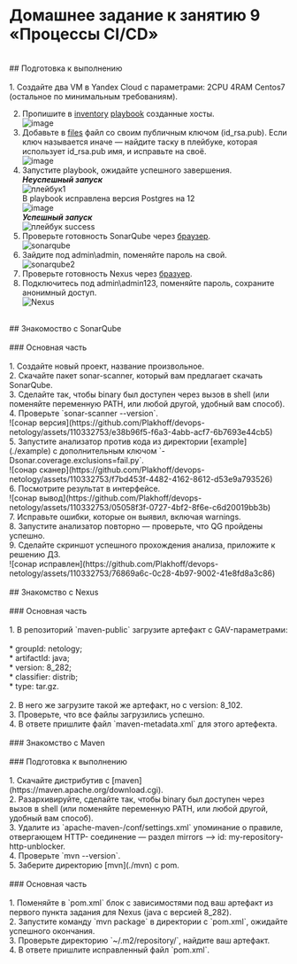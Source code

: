 # Домашнее задание к занятию 9 «Процессы CI/CD» <br>
<br>
## Подготовка к выполнению <br>
<br>
1. Создайте два VM в Yandex Cloud с параметрами: 2CPU 4RAM Centos7 (остальное по минимальным требованиям). <br>

2. Пропишите в [inventory](./infrastructure/inventory/cicd/hosts.yml) [playbook](./infrastructure/site.yml) созданные хосты. <br>
![image](https://github.com/Plakhoff/devops-netology/assets/110332753/d5bf45a1-c18d-4a25-8dbe-23691c5959d2) <br>
3. Добавьте в [files](./infrastructure/files/) файл со своим публичным ключом (id_rsa.pub). Если ключ называется иначе — найдите таску в плейбуке, которая использует id_rsa.pub имя, и исправьте на своё. <br>
![image](https://github.com/Plakhoff/devops-netology/assets/110332753/8fd64f87-3086-4ed1-8f0e-12fd638b678b) <br>
4. Запустите playbook, ожидайте успешного завершения. <br>
_**Неуспешный запуск**_ <br>
![плейбук1](https://github.com/Plakhoff/devops-netology/assets/110332753/caa9cbde-ead3-48eb-89cb-a7b1239f1b9e) <br>
В playbook исправлена версия Postgres на 12 <br>
![image](https://github.com/Plakhoff/devops-netology/assets/110332753/bbe203ca-75dd-4c65-9084-f8df6d1e5b3c) <br>
_**Успешный запуск**_ <br>
![плейбук success](https://github.com/Plakhoff/devops-netology/assets/110332753/8800ef45-1bb6-4c50-aa9b-db7f304daad2) <br>
5. Проверьте готовность SonarQube через [браузер](http://localhost:9000). <br>
![sonarqube](https://github.com/Plakhoff/devops-netology/assets/110332753/8f9e90fe-a491-4a9d-845c-f62fb5576d4d) <br>
6. Зайдите под admin\admin, поменяйте пароль на свой. <br>
![sonarqube2](https://github.com/Plakhoff/devops-netology/assets/110332753/d5b1a95f-1902-4555-accc-a501d2bc79aa) <br>
7.  Проверьте готовность Nexus через [бразуер](http://localhost:8081). <br>
8. Подключитесь под admin\admin123, поменяйте пароль, сохраните анонимный доступ. <br>
![Nexus](https://github.com/Plakhoff/devops-netology/assets/110332753/29690acd-63ee-4f0a-ab2b-cc61e1dd891f) <br>
<br>
## Знакомоство с SonarQube <br>
<br>
### Основная часть <br>
<br>
1. Создайте новый проект, название произвольное. <br>
2. Скачайте пакет sonar-scanner, который вам предлагает скачать SonarQube. <br>
3. Сделайте так, чтобы binary был доступен через вызов в shell (или поменяйте переменную PATH, или любой другой, удобный вам способ). <br>
4. Проверьте `sonar-scanner --version`. <br> 
![сонар версия](https://github.com/Plakhoff/devops-netology/assets/110332753/e38b96f5-f6a3-4abb-acf7-6b7693e44cb5) <br>
5. Запустите анализатор против кода из директории [example](./example) с дополнительным ключом `-Dsonar.coverage.exclusions=fail.py`. <br>
![сонар сканер](https://github.com/Plakhoff/devops-netology/assets/110332753/f7bd453f-4482-4162-8612-d53e9a793526)  <br>
6. Посмотрите результат в интерфейсе. <br>
![сонар вывод](https://github.com/Plakhoff/devops-netology/assets/110332753/05058f3f-0727-4bf2-8f6e-c6d20019bb3b) <br>
7. Исправьте ошибки, которые он выявил, включая warnings. <br>
8. Запустите анализатор повторно — проверьте, что QG пройдены успешно. <br>
9. Сделайте скриншот успешного прохождения анализа, приложите к решению ДЗ. <br>
![сонар исправлен](https://github.com/Plakhoff/devops-netology/assets/110332753/76869a6c-0c28-4b97-9002-41e8fd8a3c86) <br>
<br>
## Знакомство с Nexus <br>
<br>
### Основная часть <br>
<br>
1. В репозиторий `maven-public` загрузите артефакт с GAV-параметрами: <br>
<br>
 *    groupId: netology; <br>
 *    artifactId: java; <br>
 *    version: 8_282; <br>
 *    classifier: distrib; <br>
 *    type: tar.gz. <br>
   <br>
2. В него же загрузите такой же артефакт, но с version: 8_102. <br>
3. Проверьте, что все файлы загрузились успешно. <br>
4. В ответе пришлите файл `maven-metadata.xml` для этого артефекта. <br>
<br>
### Знакомство с Maven <br>
<br>
### Подготовка к выполнению <br>
<br>
1. Скачайте дистрибутив с [maven](https://maven.apache.org/download.cgi). <br>
2. Разархивируйте, сделайте так, чтобы binary был доступен через вызов в shell (или поменяйте переменную PATH, или любой другой, удобный вам способ). <br>
3. Удалите из `apache-maven-<version>/conf/settings.xml` упоминание о правиле, отвергающем HTTP- соединение — раздел mirrors —> id: my-repository-http-unblocker. <br>
4. Проверьте `mvn --version`. <br>
5. Заберите директорию [mvn](./mvn) с pom. <br>
<br>
### Основная часть <br>
<br>
1. Поменяйте в `pom.xml` блок с зависимостями под ваш артефакт из первого пункта задания для Nexus (java с версией 8_282). <br>
2. Запустите команду `mvn package` в директории с `pom.xml`, ожидайте успешного окончания. <br>
3. Проверьте директорию `~/.m2/repository/`, найдите ваш артефакт. <br>
4. В ответе пришлите исправленный файл `pom.xml`. <br>

